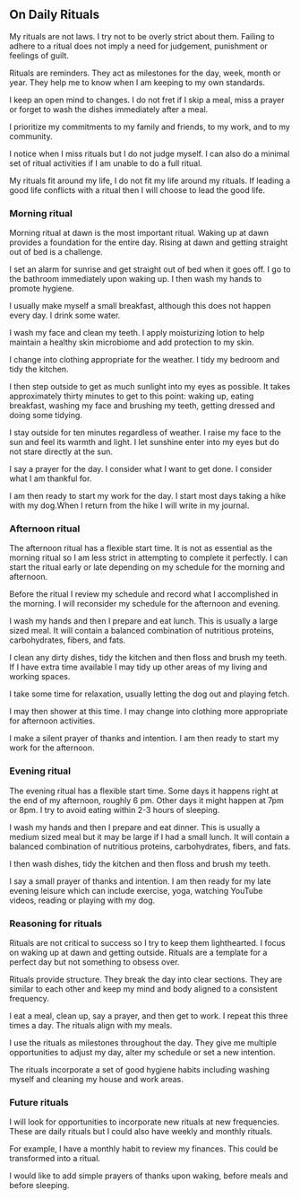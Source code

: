 ## On Daily Rituals

My rituals are not laws. I try not to be overly strict about them. Failing to adhere to a ritual does not imply a need for judgement, punishment or feelings of guilt.

Rituals are reminders. They act as milestones for the day, week, month or year. They help me to know when I am keeping to my own standards.

I keep an open mind to changes. I do not fret if I skip a meal, miss a prayer or forget to wash the dishes immediately after a meal.

I prioritize my commitments to my family and friends, to my work, and to my community.

I notice when I miss rituals but I do not judge myself. I can also do a minimal set of ritual activities if I am unable to do a full ritual.

My rituals fit around my life, I do not fit my life around my rituals. If leading a good life conflicts with a ritual then I will choose to lead the good life.

### Morning ritual

Morning ritual at dawn is the most important ritual. Waking up at dawn provides a foundation for the entire day. Rising at dawn and getting straight out of bed is a challenge.

I set an alarm for sunrise and get straight out of bed when it goes off. I go to the bathroom immediately upon waking up. I then wash my hands to promote hygiene.

I usually make myself a small breakfast, although this does not happen every day. I drink some water.

I wash my face and clean my teeth. I apply moisturizing lotion to help maintain a healthy skin microbiome and add protection to my skin.

I change into clothing appropriate for the weather. I tidy my bedroom and tidy the kitchen.

I then step outside to get as much sunlight into my eyes as possible. It takes approximately thirty minutes to get to this point: waking up, eating breakfast, washing my face and brushing my teeth, getting dressed and doing some tidying.

I stay outside for ten minutes regardless of weather. I raise my face to the sun and feel its warmth and light. I let sunshine enter into my eyes but do not stare directly at the sun.

I say a prayer for the day. I consider what I want to get done. I consider what I am thankful for.

I am then ready to start my work for the day. I start most days taking a hike with my dog.When I return from the hike I will write in my journal.

### Afternoon ritual

The afternoon ritual has a flexible start time. It is not as essential as the morning ritual so I am less strict in attempting to complete it perfectly. I can start the ritual early or late depending on my schedule for the morning and afternoon.

Before the ritual I review my schedule and record what I accomplished in the morning. I will reconsider my schedule for the afternoon and evening.

I wash my hands and then I prepare and eat lunch. This is usually a large sized meal. It will contain a balanced combination of nutritious proteins, carbohydrates, fibers, and fats.

I clean any dirty dishes, tidy the kitchen and then floss and brush my teeth. If I have extra time available I may tidy up other areas of my living and working spaces.

I take some time for relaxation, usually letting the dog out and playing fetch.

I may then shower at this time. I may change into clothing more appropriate for afternoon activities.

I make a silent prayer of thanks and intention. I am then ready to start my work for the afternoon.

### Evening ritual

The evening ritual has a flexible start time. Some days it happens right at the end of my afternoon, roughly 6 pm. Other days it might happen at 7pm or 8pm. I try to avoid eating within 2-3 hours of sleeping.

I wash my hands and then I prepare and eat dinner. This is usually a medium sized meal but it may be large if I had a small lunch. It will contain a balanced combination of nutritious proteins, carbohydrates, fibers, and fats. 

I then wash dishes, tidy the kitchen and then floss and brush my teeth.

I say a small prayer of thanks and intention. I am then ready for my late evening leisure which can include exercise, yoga, watching YouTube videos, reading or playing with my dog.

### Reasoning for rituals

Rituals are not critical to success so I try to keep them lighthearted. I focus on waking up at dawn and getting outside. Rituals are a template for a perfect day but not something to obsess over.

Rituals provide structure. They break the day into clear sections. They are similar to each other and keep my mind and body aligned to a consistent frequency.

I eat a meal, clean up, say a prayer, and then get to work. I repeat this three times a day. The rituals align with my meals.

I use the rituals as milestones throughout the day. They give me multiple opportunities to adjust my day, alter my schedule or set a new intention.

The rituals incorporate a set of good hygiene habits including washing myself and cleaning my house and work areas.

### Future rituals

I will look for opportunities to incorporate new rituals at new frequencies. These are daily rituals but I could also have weekly and monthly rituals.

For example, I have a monthly habit to review my finances. This could be transformed into a ritual.

I would like to add simple prayers of thanks upon waking, before meals and before sleeping.

